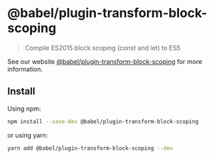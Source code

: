 # @babel/plugin-transform-block-scoping

> Compile ES2015 block scoping (const and let) to ES5

See our website [@babel/plugin-transform-block-scoping](https://babeljs.io/docs/en/next/babel-plugin-transform-block-scoping.html) for more information.

## Install

Using npm:

```sh
npm install --save-dev @babel/plugin-transform-block-scoping
```

or using yarn:

```sh
yarn add @babel/plugin-transform-block-scoping --dev
```
